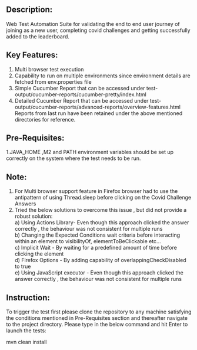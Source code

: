 ## Description:
Web Test Automation Suite for validating the end to end user journey of joining as a new user, completing covid challenges and getting successfully added to the leaderboard.


## Key Features:
1. Multi browser test execution
1. Capability to run on multiple environments since environment details are fetched from env.properties file   
1. Simple Cucumber Report that can be accessed under test-output/cucumber-reports/cucumber-pretty/index.html
1. Detailed Cucumber Report that can be accessed under test-output/cucumber-reports/advanced-reports/overview-features.html
   Reports from last run have been retained under the above mentioned directories for reference.


## Pre-Requisites:
1.JAVA_HOME ,M2 and PATH environment variables should be set up correctly on the system where the test needs to be run.

 
## Note:
1. For Multi browser support feature in Firefox browser had to use the antipattern of using Thread.sleep before clicking on the Covid Challenge Answers
1. Tried the below solutions to overcome this issue , but did not provide a robust solution: <br>
   a) Using Actions Library- Even though this approach clicked the answer correctly , the behaviour was not consistent for multiple runs <br>
   b) Changing the Expected Conditions wait criteria before interacting within an element to visibilityOf, elementToBeClickable etc... <br>
   c) Implicit Wait - By waiting for a predefined amount of time before clicking the element <br>
   d) Firefox Options - By adding capability of overlappingCheckDisabled to true <br>
   e) Using JavaScript executor - Even though this approach clicked the answer correctly , the behaviour was not consistent for multiple runs <br>


   
## Instruction:
To trigger the test first please clone the repository to any machine satisfying the conditions mentioned in Pre-Requisites section and thereafter navigate to the project directory. Please type in the below command and hit Enter to launch the tests:
 
 mvn clean install
 
